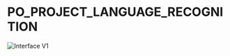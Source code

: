 # PO_PROJECT_LANGUAGE_RECOGNITION
![Interface V1](https://user-images.githubusercontent.com/48928449/58891053-1d179780-86ec-11e9-9acd-3124f74ae3e3.jpg)
